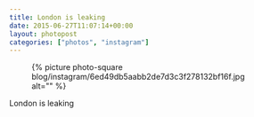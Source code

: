 ```yaml
---
title: London is leaking
date: 2015-06-27T11:07:14+00:00
layout: photopost
categories: ["photos", "instagram"]
---
```


<figure class="photo photo--square">
  {% picture photo-square blog/instagram/6ed49db5aabb2de7d3c3f278132bf16f.jpg alt="" %}
</figure>

London is leaking
